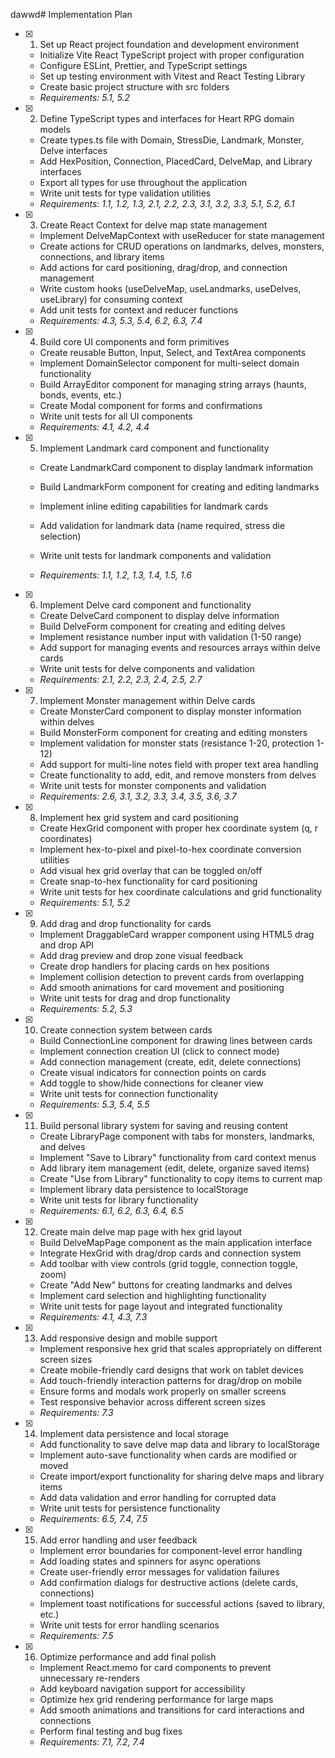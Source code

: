 dawwd# Implementation Plan

- [x] 1. Set up React project foundation and development environment

  - Initialize Vite React TypeScript project with proper configuration
  - Configure ESLint, Prettier, and TypeScript settings
  - Set up testing environment with Vitest and React Testing Library
  - Create basic project structure with src folders
  - _Requirements: 5.1, 5.2_

- [x] 2. Define TypeScript types and interfaces for Heart RPG domain models

  - Create types.ts file with Domain, StressDie, Landmark, Monster, Delve interfaces
  - Add HexPosition, Connection, PlacedCard, DelveMap, and Library interfaces
  - Export all types for use throughout the application
  - Write unit tests for type validation utilities
  - _Requirements: 1.1, 1.2, 1.3, 2.1, 2.2, 2.3, 3.1, 3.2, 3.3, 5.1, 5.2, 6.1_

- [x] 3. Create React Context for delve map state management

  - Implement DelveMapContext with useReducer for state management
  - Create actions for CRUD operations on landmarks, delves, monsters, connections, and library items
  - Add actions for card positioning, drag/drop, and connection management
  - Write custom hooks (useDelveMap, useLandmarks, useDelves, useLibrary) for consuming context
  - Add unit tests for context and reducer functions
  - _Requirements: 4.3, 5.3, 5.4, 6.2, 6.3, 7.4_

- [x] 4. Build core UI components and form primitives

  - Create reusable Button, Input, Select, and TextArea components
  - Implement DomainSelector component for multi-select domain functionality
  - Build ArrayEditor component for managing string arrays (haunts, bonds, events, etc.)
  - Create Modal component for forms and confirmations
  - Write unit tests for all UI components
  - _Requirements: 4.1, 4.2, 4.4_

- [x] 5. Implement Landmark card component and functionality

  - Create LandmarkCard component to display landmark information
  - Build LandmarkForm component for creating and editing landmarks
  - Implement inline editing capabilities for landmark cards
  - Add validation for landmark data (name required, stress die selection)
  - Write unit tests for landmark components and validation

  - _Requirements: 1.1, 1.2, 1.3, 1.4, 1.5, 1.6_

- [x] 6. Implement Delve card component and functionality

  - Create DelveCard component to display delve information
  - Build DelveForm component for creating and editing delves
  - Implement resistance number input with validation (1-50 range)
  - Add support for managing events and resources arrays within delve cards
  - Write unit tests for delve components and validation
  - _Requirements: 2.1, 2.2, 2.3, 2.4, 2.5, 2.7_

- [x] 7. Implement Monster management within Delve cards

  - Create MonsterCard component to display monster information within delves
  - Build MonsterForm component for creating and editing monsters
  - Implement validation for monster stats (resistance 1-20, protection 1-12)
  - Add support for multi-line notes field with proper text area handling
  - Create functionality to add, edit, and remove monsters from delves
  - Write unit tests for monster components and validation
  - _Requirements: 2.6, 3.1, 3.2, 3.3, 3.4, 3.5, 3.6, 3.7_

- [x] 8. Implement hex grid system and card positioning

  - Create HexGrid component with proper hex coordinate system (q, r coordinates)
  - Implement hex-to-pixel and pixel-to-hex coordinate conversion utilities
  - Add visual hex grid overlay that can be toggled on/off
  - Create snap-to-hex functionality for card positioning
  - Write unit tests for hex coordinate calculations and grid functionality
  - _Requirements: 5.1, 5.2_

- [x] 9. Add drag and drop functionality for cards

  - Implement DraggableCard wrapper component using HTML5 drag and drop API
  - Add drag preview and drop zone visual feedback
  - Create drop handlers for placing cards on hex positions
  - Implement collision detection to prevent cards from overlapping
  - Add smooth animations for card movement and positioning
  - Write unit tests for drag and drop functionality
  - _Requirements: 5.2, 5.3_

- [x] 10. Create connection system between cards

  - Build ConnectionLine component for drawing lines between cards
  - Implement connection creation UI (click to connect mode)
  - Add connection management (create, edit, delete connections)
  - Create visual indicators for connection points on cards
  - Add toggle to show/hide connections for cleaner view
  - Write unit tests for connection functionality
  - _Requirements: 5.3, 5.4, 5.5_

- [x] 11. Build personal library system for saving and reusing content

  - Create LibraryPage component with tabs for monsters, landmarks, and delves
  - Implement "Save to Library" functionality from card context menus
  - Add library item management (edit, delete, organize saved items)
  - Create "Use from Library" functionality to copy items to current map
  - Implement library data persistence to localStorage
  - Write unit tests for library functionality
  - _Requirements: 6.1, 6.2, 6.3, 6.4, 6.5_

- [x] 12. Create main delve map page with hex grid layout

  - Build DelveMapPage component as the main application interface
  - Integrate HexGrid with drag/drop cards and connection system
  - Add toolbar with view controls (grid toggle, connection toggle, zoom)
  - Create "Add New" buttons for creating landmarks and delves
  - Implement card selection and highlighting functionality
  - Write unit tests for page layout and integrated functionality
  - _Requirements: 4.1, 4.3, 7.3_

- [x] 13. Add responsive design and mobile support

  - Implement responsive hex grid that scales appropriately on different screen sizes
  - Create mobile-friendly card designs that work on tablet devices
  - Add touch-friendly interaction patterns for drag/drop on mobile
  - Ensure forms and modals work properly on smaller screens
  - Test responsive behavior across different screen sizes
  - _Requirements: 7.3_

- [x] 14. Implement data persistence and local storage

  - Add functionality to save delve map data and library to localStorage
  - Implement auto-save functionality when cards are modified or moved
  - Create import/export functionality for sharing delve maps and library items
  - Add data validation and error handling for corrupted data
  - Write unit tests for persistence functionality
  - _Requirements: 6.5, 7.4, 7.5_

- [x] 15. Add error handling and user feedback

  - Implement error boundaries for component-level error handling
  - Add loading states and spinners for async operations
  - Create user-friendly error messages for validation failures
  - Add confirmation dialogs for destructive actions (delete cards, connections)
  - Implement toast notifications for successful actions (saved to library, etc.)
  - Write unit tests for error handling scenarios
  - _Requirements: 7.5_

- [x] 16. Optimize performance and add final polish

  - Implement React.memo for card components to prevent unnecessary re-renders
  - Add keyboard navigation support for accessibility
  - Optimize hex grid rendering performance for large maps
  - Add smooth animations and transitions for card interactions and connections
  - Perform final testing and bug fixes
  - _Requirements: 7.1, 7.2, 7.4_

